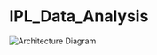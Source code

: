 # IPL_Data_Analysis

![Architecture Diagram](https://raw.githubusercontent.com/Deepti1205/IPL_Data_Analysis/refs/heads/main/test.drawio)


